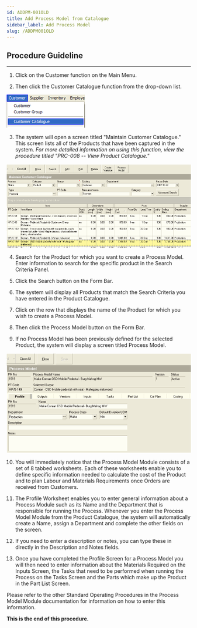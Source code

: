```yaml
---
id: ADDPM-001OLD
title: Add Process Model from Catalogue
sidebar_label: Add Process Model
slug: /ADDPM001OLD
---
```

## Procedure Guideline  
___

1. Click on the Customer function on the Main Menu.  

2. Then click the Customer Catalogue function from the drop-down list.  
	
![](../static/img/docs/PM-001/image2.png)  

3. The system will open a screen titled "Maintain Customer Catalogue." This screen lists all of the Products that have been captured in the system. *For more detailed information on using this function, view the procedure titled "PRC-008 -- View Product Catalogue."*  
	
![](../static/img/docs/PM-001/image1.png)  

4. Search for the Product for which you want to create a Process Model. Enter information to search for the specific product in the Search Criteria Panel.  

5. Click the Search button on the Form Bar.  

6. The system will display all Products that match the Search Criteria you have entered in the Product Catalogue.  

7. Click on the row that displays the name of the Product for which you wish to create a Process Model.  

8. Then click the Process Model button on the Form Bar.  

9. If no Process Model has been previously defined for the selected Product, the system will display a screen titled Process Model.  
	
![](../static/img/docs/PM-001/image3.png)  

10. You will immediately notice that the Process Model Module consists of a set of 8 tabbed worksheets. Each of these worksheets enable you to define specific information needed to calculate the cost of the Product and to plan Labour and Materials Requirements once Orders are received from Customers.  

11. The Profile Worksheet enables you to enter general information about a Process Module such as its Name and the Department that is responsible for running the Process. Whenever you enter the Process Model Module from the Product Catalogue, the system will automatically create a Name, assign a Department and complete the other fields on the screen.  

12. If you need to enter a description or notes, you can type these in directly in the Description and Notes fields.  

13. Once you have completed the Profile Screen for a Process Model you will then need to enter information about the Materials Required on the Inputs Screen, the Tasks that need to be performed when running the Process on the Tasks Screen and the Parts which make up the Product in the Part List Screen.  

Please refer to the other Standard Operating Procedures in the Process Model Module documentation for information on how to enter this information.  

**This is the end of this procedure.**
